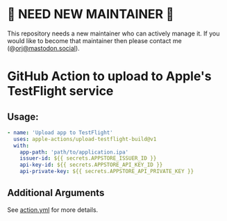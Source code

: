 # 🔨 NEED NEW MAINTAINER 🔨

This repository needs a new maintainer who can actively manage it. If you would like to become that maintainer then please contact me (@orj@mastodon.social).

# GitHub Action to upload to Apple's TestFlight service

## Usage:

```yaml
- name: 'Upload app to TestFlight'
  uses: apple-actions/upload-testflight-build@v1
  with: 
    app-path: 'path/to/application.ipa' 
    issuer-id: ${{ secrets.APPSTORE_ISSUER_ID }}
    api-key-id: ${{ secrets.APPSTORE_API_KEY_ID }}
    api-private-key: ${{ secrets.APPSTORE_API_PRIVATE_KEY }}
```

## Additional Arguments

See [action.yml](action.yml) for more details.
